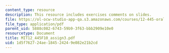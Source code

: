 ```yaml
---
content_type: resource
description: This resource includes exercises comments on slides.
file: https://ol-ocw-studio-app-qa.s3.amazonaws.com/courses/12-445-oral-communication-in-the-earth-atmospheric-and-planetary-sciences-fall-2010/1d5f762724ae184524249e082e21b2cd_MIT12_445F10_assign3.pdf
file_type: application/pdf
parent_uid: 5888c082-6743-59b9-3f63-bbb2909e10e0
resourcetype: Document
title: MIT12_445F10_assign3.pdf
uid: 1d5f7627-24ae-1845-2424-9e082e21b2cd
---
```

